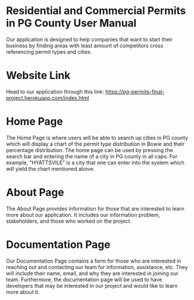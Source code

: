 # Residential and Commercial Permits in PG County User Manual

Our application is designed to help companies that want to start their business by finding areas with least amount of competitors cross referencing permit types and cities.

# Website Link

Head to our application through this link: https://pg-permits-final-project.herokuapp.com/index.html

# Home Page

The Home Page is where users will be able to search up cities in PG county which will display a chart of the permit type distribution in Bowie and their percentage distribution. The home page can be used by pressing the search bar and entering the name of a city in PG county in all caps. For example, "HYATTSVILE" is a city that one can enter into the system which will yield the chart mentioned above. 

# About Page

The About Page provides information for those that are interested to learn more about our application. It includes our information problem, stakeholders, and those who worked on the project. 

# Documentation Page

Our Documentation Page contains a form for those who are interested in reaching out and contacting our team for information, assistance, etc. They will include their name, email, and why they are interested in joining our team.  Furthermore, the documentation page will be used to have developers that may be interested in our project and would like to learn more about it. 



